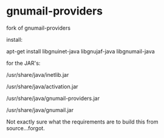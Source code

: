 gnumail-providers
=================

fork of gnumail-providers


install:


apt-get install  libgnuinet-java libgnujaf-java libgnumail-java


for the JAR's:


/usr/share/java/inetlib.jar

/usr/share/java/activation.jar

/usr/share/java/gnumail-providers.jar

/usr/share/java/gnumail.jar




Not exactly sure what the requirements are to build this from source...forgot.
